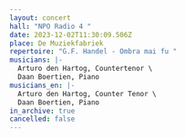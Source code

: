 ```yaml
---
layout: concert
hall: "NPO Radio 4 "
date: 2023-12-02T11:30:09.506Z
place: De Muziekfabriek
repertoire: "G.F. Handel - Ombra mai fu "
musicians: |-
  Arturo den Hartog, Countertenor \
  Daan Boertien, Piano 
musicians_en: |-
  Arturo den Hartog, Counter Tenor \
  Daan Boertien, Piano 
in_archive: true
cancelled: false
---
```

